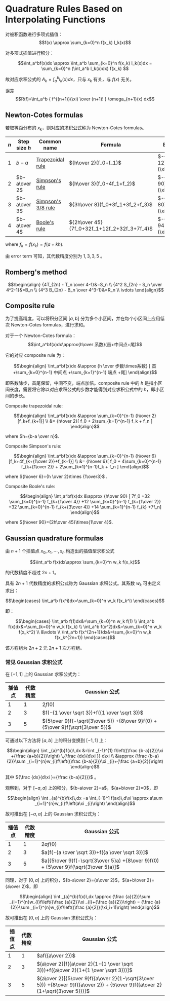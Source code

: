 # Quadrature Rules Based on Interpolating Functions
对被积函数进行多项式插值：
$$f(x) \approx \sum_{k=0}^n f(x_k) l_k(x)$$

对多项式插值进行积分：

$$\int_a^bf(x)dx
\approx \int_a^b \sum_{k=0}^n f(x_k) l_k(x)dx
= \sum_{k=0}^n (\int_a^b l_k(x)dx) f(x_k)
$$

故对应求积公式的 $A_k=\int_a^b l_k(x)dx$，只与 $x_k$ 有关，与 $f(x)$ 无关。

误差
$$R(f)=\int_a^b { f^{(n+1)}(\xi) \over (n+1)! } \omega_{n+1}(x) dx$$

## Newton-Cotes formulas
若取等距分布的 $x_k$，则对应的求积公式称为 Newton-Cotes formulas。

$n$ | Step size $h$ | Common name | Formula | Error term
--- | --- | --- | --- | ---
$1$ | $b-a$ | [Trapezoidal rule](https://en.wikipedia.org/wiki/Trapezoidal_rule) | ${h\over 2}(f_0+f_1)$ | $-{1\over 12}h^3f^{(2)}(\xi)$
$2$ | $b-a\over 2$ | [Simpson's rule](https://en.wikipedia.org/wiki/Simpson%27s_rule) | ${h\over 3}(f_0+4f_1+f_2)$ | $-{1\over 90}h^5f^{(4)}(\xi)$
$3$ | $b-a\over 3$ | [Simpson's 3/8 rule](https://en.wikipedia.org/wiki/Simpson%27s_rule#Simpson's_3/8_rule) | ${3h\over 8}(f_0+3f_1+3f_2+f_3)$ | $-{1\over 80}h^5f^{(4)}(\xi)$
$4$ | $b-a\over 4$ | [Boole's rule](https://en.wikipedia.org/wiki/Boole%27s_rule) | ${2h\over 45}(7f_0+32f_1+12f_2+32f_3+7f_4)$ | $-{8\over 945}h^7f^{(6)}(\xi)$

where $f_k=f(x_k)=f(a+kh)$.

由 error term 可知，其代数精度分别为 $1,3,3,5$ 。

## Romberg's method
$$\begin{align}
{4T_{2n} - T_n \over 4-1}&=S_n \\
{4^2 S_{2n} - S_n \over 4^2-1}&=B_n \\
{4^3 B_{2n} - B_n \over 4^3-1}&=R_n \\
\vdots
\end{align}$$

## Composite rule
为了提高精度，可以将积分区间 $[a,b]$ 分为多个小区间，并在每个小区间上应用低次 Newton-Cotes formulas，进行求和。

对于一个 Newton-Cotes formula：
$$\int_a^bf(x)dx\approx{h\over 系数}(首+中间点+尾)$$

它的对应 composite rule 为：

$$\begin{align}
\int_a^bf(x)dx
&\approx {h \over 步数\times系数} [
    首
    +\sum_{k=0}^{n-1} 中间点
    +\sum_{k=1}^{n-1} 端点
    +尾]
\end{align}$$

即系数除步，首尾保留，中间不变，端点加倍。composite rule 中的 $h$ 是指小区间长度，需要将它除以对应求积公式的步数才能得到对应求积公式中的 $h$，即小区间的步长。

Composite trapezoidal rule:

$$\begin{align}
\int_a^bf(x)dx
&\approx \sum_{k=0}^{n-1} {h\over 2} [f_k+f_{k+1}] \\
&= {h\over 2}[ f_0 + 2\sum_{k=1}^{n-1} f_k + f_n ]
\end{align}$$

where $h={b-a \over n}$.

Composite Simpson's rule:

$$\begin{align}
\int_a^bf(x)dx
&\approx \sum_{k=0}^{n-1} {h\over 6} [f_k+4f_{k+{1\over 2}}+f_{k+1}] \\
&= {h\over 6}[ f_0 + 4\sum_{k=0}^{n-1} f_{k+{1\over 2}} + 2\sum_{k=1}^{n-1}f_k + f_n ]
\end{align}$$

where ${h\over 6}={h \over 2}\times {1\over3}$ .

Composite Boole's rule:

$$\begin{align}
\int_a^bf(x)dx
&\approx {h\over 90} [
    7f_0
    +32 \sum_{k=0}^{n-1} f_{k+{1\over 4}}
    +12 \sum_{k=0}^{n-1} f_{k+{1\over 2}}
    +32 \sum_{k=0}^{n-1} f_{k+{3\over 4}}
    +14 \sum_{k=1}^{n-1} f_{k}
    +7f_n]
\end{align}$$

where ${h\over 90}={2h\over 45}\times{1\over 4}$.

## Gaussian quadrature formulas
由 $n+1$ 个插值点 $x_0,x_1,\cdots,x_n$ 构造出的插值型求积公式

$$\int_a^b f(x)dx\approx \sum_{k=0}^n w_k f(x_k)$$

的代数精度不超过 $2n+1$。

具有 $2n+1$ 代数精度的求积公式称为 Gaussian 求积公式。其系数 $w_k$ 可由定义求出：

$$\begin{cases}
\int_a^b f(x^i)dx=\sum_{k=0}^n w_k f(x_k^i)
\end{cases}$$

即：

$$\begin{cases}
\int_a^b f(1)dx&=\sum_{k=0}^n w_k f(1) \\
\int_a^b f(x)dx&=\sum_{k=0}^n w_k f(x_k) \\
\int_a^b f(x^2)dx&=\sum_{k=0}^n w_k f(x_k^2) \\
&\vdots \\
\int_a^b f(x^{2n+1})dx&=\sum_{k=0}^n w_k f(x_k^{2n+1})
\end{cases}$$

该方程组为 $2n+2$ 元 $2n+1$ 次方程组。

### 常见 Gaussian 求积公式
在 $[-1,1]$ 上的 Gaussian 求积公式为：

插值点 | 代数精度 | Gaussian 公式
--- | --- | ---
$1$ | $1$ | $2f(0)$
$2$ | $3$ | $f(-{1 \over \sqrt 3})+f({1 \over \sqrt 3})$
$3$ | $5$ | ${5\over 9}f(-\sqrt{3\over 5}) +{8\over 9}f(0) + {5\over 9}f(\sqrt{3\over 5})$

可通过以下方法将 $[a,b]$ 上的积分变换到 $[-1,1]$ 上：

$$\begin{align}
\int _{a}^{b}f(x)\,dx
&=\int _{-1}^{1}
f\left({\frac {b-a}{2}}\xi +{\frac {a+b}{2}}\right)
\,{\frac {dx}{d\xi }} d\xi \\
&\approx {\frac {b-a}{2}}\sum _{i=1}^{n}w_{i}f\left({\frac {b-a}{2}}\xi _{i}+{\frac {a+b}{2}}\right)
\end{align}$$

其中 ${\frac {dx}{d\xi }={\frac {b-a}{2}}}$ 。

观察到，对于 $[-a,a]$ 上的积分，${b-a\over 2}=a$，${a+b\over 2}=0$，即

$$\begin{align}
\int _{a}^{b}f(x)\,dx
=a \int_{-1}^1 f(ax)\,d\xi
\approx a\sum _{i=1}^{n}w_{i}f\left(a\xi _{i}\right)
\end{align}$$

故可推出在 $[-a,a]$ 上的 Gaussian 求积公式为：

插值点 | 代数精度 | Gaussian 公式
--- | --- | ---
$1$ | $1$ | $2af(0)$
$2$ | $3$ | $a[f(-{a \over \sqrt 3})+f({a \over \sqrt 3})]$
$3$ | $5$ | $a[{5\over 9}f(-\sqrt{3\over 5}a) +{8\over 9}f(0) + {5\over 9}f(\sqrt{3\over 5}a)]$


同理，对于 $[0,a]$ 上的积分，${b-a\over 2}={a\over 2}$，${a+b\over 2}={a\over 2}$，即

$$\begin{align}
\int _{a}^{b}f(x)\,dx
\approx {\frac {a}{2}}\sum _{i=1}^{n}w_{i}f\left({\frac {a}{2}}\xi _{i}+{\frac {a}{2}}\right)
= {\frac {a}{2}}\sum _{i=1}^{n}w_{i}f\left({\frac {a}{2}}(\xi_i+1)\right)
\end{align}$$

故可推出在 $[0,a]$ 上的 Gaussian 求积公式为：

插值点 | 代数精度 | Gaussian 公式
--- | --- | ---
$1$ | $1$ | $af({a\over 2})$
$2$ | $3$ | ${a\over 2}[f({a\over 2}(1-{1 \over \sqrt 3}))+f({a\over 2}(1+{1 \over \sqrt 3}))]$
$3$ | $5$ | ${a\over 2}[{5\over 9}f({a\over 2}(1-\sqrt{3\over 5})) +{8\over 9}f({a\over 2}) + {5\over 9}f({a\over 2}(1+\sqrt{3\over 5}))]$